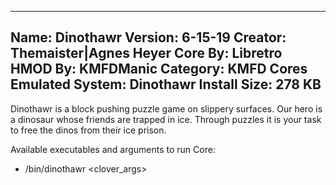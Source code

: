 -----------------------
Name: Dinothawr
Version: 6-15-19
Creator: Themaister|Agnes Heyer
Core By: Libretro
HMOD By: KMFDManic
Category: KMFD Cores
Emulated System: Dinothawr
Install Size: 278 KB
-----------------------
Dinothawr is a block pushing puzzle game on slippery surfaces. Our hero is a dinosaur whose friends are trapped in ice. Through puzzles it is your task to free the dinos from their ice prison.

Available executables and arguments to run Core:
- /bin/dinothawr <rom> <clover_args>
